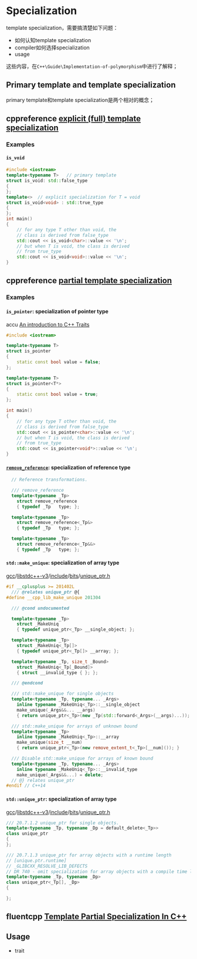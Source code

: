 # Specialization

template specialization，需要搞清楚如下问题：

- 如何认知template specialization
- compiler如何选择specialization
- usage

这些内容，在`C++\Guide\Implementation-of-polymorphism`中进行了解释；

## Primary template and template specialization

primary template和template specialization是两个相对的概念；

## cppreference [explicit (full) template specialization](https://en.cppreference.com/w/cpp/language/template_specialization)



### Examples

#### `is_void`

```c++
#include <iostream>
template<typename T>   // primary template
struct is_void: std::false_type
{
};
template<>  // explicit specialization for T = void
struct is_void<void> : std::true_type
{
};
int main()
{
	// for any type T other than void, the
	// class is derived from false_type
	std::cout << is_void<char>::value << '\n';
	// but when T is void, the class is derived
	// from true_type
	std::cout << is_void<void>::value << '\n';
}

```



## cppreference [partial template specialization](https://en.cppreference.com/w/cpp/language/partial_specialization)



### Examples

#### `is_pointer`: specialization of pointer type

accu [An introduction to C++ Traits](https://accu.org/index.php/journals/442)

```c++
#include <iostream>

template<typename T>
struct is_pointer
{
	static const bool value = false;
};

template<typename T>
struct is_pointer<T*>
{
	static const bool value = true;
};

int main()
{
	// for any type T other than void, the
	// class is derived from false_type
	std::cout << is_pointer<char>::value << '\n';
	// but when T is void, the class is derived
	// from true_type
	std::cout << is_pointer<void*>::value << '\n';
}

```

#### [`remove_reference`](https://github.com/gcc-mirror/gcc/blob/master/libstdc%2B%2B-v3/include/std/type_traits): specialization of reference type



```c++
  // Reference transformations.

  /// remove_reference
  template<typename _Tp>
    struct remove_reference
    { typedef _Tp   type; };

  template<typename _Tp>
    struct remove_reference<_Tp&>
    { typedef _Tp   type; };

  template<typename _Tp>
    struct remove_reference<_Tp&&>
    { typedef _Tp   type; };
```



#### `std::make_unique`: specialization of array type

[gcc](https://github.com/gcc-mirror/gcc)/[libstdc++-v3](https://github.com/gcc-mirror/gcc/tree/master/libstdc%2B%2B-v3)/[include](https://github.com/gcc-mirror/gcc/tree/master/libstdc%2B%2B-v3/include)/[bits](https://github.com/gcc-mirror/gcc/tree/master/libstdc%2B%2B-v3/include/bits)/[unique_ptr.h](https://github.com/gcc-mirror/gcc/blob/master/libstdc%2B%2B-v3/include/bits/unique_ptr.h) 

```c++
#if __cplusplus >= 201402L
  /// @relates unique_ptr @{
#define __cpp_lib_make_unique 201304

  /// @cond undocumented

  template<typename _Tp>
    struct _MakeUniq
    { typedef unique_ptr<_Tp> __single_object; };

  template<typename _Tp>
    struct _MakeUniq<_Tp[]>
    { typedef unique_ptr<_Tp[]> __array; };

  template<typename _Tp, size_t _Bound>
    struct _MakeUniq<_Tp[_Bound]>
    { struct __invalid_type { }; };

  /// @endcond

  /// std::make_unique for single objects
  template<typename _Tp, typename... _Args>
    inline typename _MakeUniq<_Tp>::__single_object
    make_unique(_Args&&... __args)
    { return unique_ptr<_Tp>(new _Tp(std::forward<_Args>(__args)...)); }

  /// std::make_unique for arrays of unknown bound
  template<typename _Tp>
    inline typename _MakeUniq<_Tp>::__array
    make_unique(size_t __num)
    { return unique_ptr<_Tp>(new remove_extent_t<_Tp>[__num]()); }

  /// Disable std::make_unique for arrays of known bound
  template<typename _Tp, typename... _Args>
    inline typename _MakeUniq<_Tp>::__invalid_type
    make_unique(_Args&&...) = delete;
  // @} relates unique_ptr
#endif // C++14
```

#### `std::unique_ptr`: specialization of array type

[gcc](https://github.com/gcc-mirror/gcc)/[libstdc++-v3](https://github.com/gcc-mirror/gcc/tree/master/libstdc%2B%2B-v3)/[include](https://github.com/gcc-mirror/gcc/tree/master/libstdc%2B%2B-v3/include)/[bits](https://github.com/gcc-mirror/gcc/tree/master/libstdc%2B%2B-v3/include/bits)/[unique_ptr.h](https://github.com/gcc-mirror/gcc/blob/master/libstdc%2B%2B-v3/include/bits/unique_ptr.h) 

```c++
/// 20.7.1.2 unique_ptr for single objects.
template<typename _Tp, typename _Dp = default_delete<_Tp>>
class unique_ptr
{
};

/// 20.7.1.3 unique_ptr for array objects with a runtime length
// [unique.ptr.runtime]
// _GLIBCXX_RESOLVE_LIB_DEFECTS
// DR 740 - omit specialization for array objects with a compile time length
template<typename _Tp, typename _Dp>
class unique_ptr<_Tp[], _Dp>
{

};
```



## fluentcpp [Template Partial Specialization In C++](https://www.fluentcpp.com/2017/08/11/how-to-do-partial-template-specialization-in-c/)



## Usage

- trait
